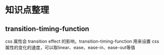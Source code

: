 # 知识点整理

## transition-timing-function

css 属性会 transition effect 的影响，transition-timing-function 用来设置 css 属性的变化的速度，可以取linear、ease、ease-in、ease-out等值

